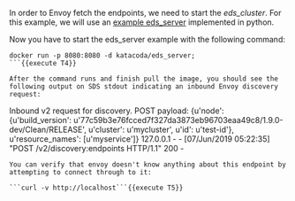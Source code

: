 In order to Envoy fetch the endpoints, we need to start the *eds_cluster*. For this example, we will use an [example eds_server](https://github.com/salrashid123/envoy_discovery) implemented in python.

Now you have to start the eds_server example with the following command:

```
docker run -p 8080:8080 -d katacoda/eds_server;
```{{execute T4}}

After the command runs and finish pull the image, you should see the following output on SDS stdout indicating an inbound Envoy discovery request:

```
Inbound v2 request for discovery.  POST payload: {u'node': {u'build_version': u'77c59b3e76fcced7f327da3873eb96703eaa49c8/1.9.0-dev/Clean/RELEASE', u'cluster': u'mycluster', u'id': u'test-id'}, u'resource_names': [u'myservice']}
127.0.0.1 - - [07/Jun/2019 05:22:35] "POST /v2/discovery:endpoints HTTP/1.1" 200 -
```
You can verify that envoy doesn't know anything about this endpoint by attempting to connect through to it:

```curl -v http://localhost```{{execute T5}}
